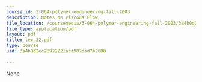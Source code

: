 ```yaml
---
course_id: 3-064-polymer-engineering-fall-2003
description: Notes on Viscous Flow
file_location: /coursemedia/3-064-polymer-engineering-fall-2003/3a4b0d2ec28922221acf907dad742680_lec_32.pdf
file_type: application/pdf
layout: pdf
title: lec_32.pdf
type: course
uid: 3a4b0d2ec28922221acf907dad742680

---
```

None